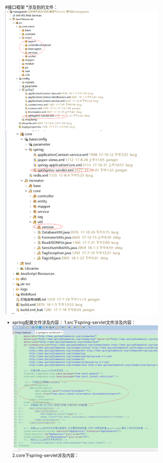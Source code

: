 #接口框架
*涉及到的文件：
![](/assets/frontDoc_interface1.png)
![](/assets/frontDoc_interface2.png)
* spring配置文件涉及内容：
1.src下spring-servlet文件涉及内容：
![](/assets/frontDoc_interface3.png)
2.core下spring-servlet涉及内容：